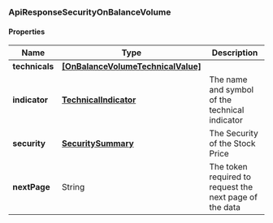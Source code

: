 
[//]: # (CLASS:ApiResponseSecurityOnBalanceVolume)

[//]: # (KIND:object)

### ApiResponseSecurityOnBalanceVolume

#### Properties

[//]: # (START_DEFINITION)

Name | Type | Description
------------ | ------------- | -------------
**technicals** | [**[OnBalanceVolumeTechnicalValue]**](OnBalanceVolumeTechnicalValue.md) |  &nbsp;
**indicator** | [**TechnicalIndicator**](TechnicalIndicator.md) | The name and symbol of the technical indicator &nbsp;
**security** | [**SecuritySummary**](SecuritySummary.md) | The Security of the Stock Price &nbsp;
**nextPage** | String | The token required to request the next page of the data &nbsp;

[//]: # (END_DEFINITION)


[//]: # (CONTAINED_CLASS:OnBalanceVolumeTechnicalValue)


[//]: # (CONTAINED_CLASS:TechnicalIndicator)


[//]: # (CONTAINED_CLASS:SecuritySummary)





